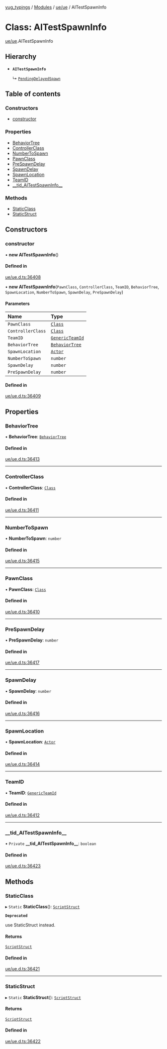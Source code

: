 [yug_typings](../README.md) / [Modules](../modules.md) / [ue/ue](../modules/ue_ue.md) / AITestSpawnInfo

# Class: AITestSpawnInfo

[ue/ue](../modules/ue_ue.md).AITestSpawnInfo

## Hierarchy

- **`AITestSpawnInfo`**

  ↳ [`PendingDelayedSpawn`](ue_ue.PendingDelayedSpawn.md)

## Table of contents

### Constructors

- [constructor](ue_ue.AITestSpawnInfo.md#constructor)

### Properties

- [BehaviorTree](ue_ue.AITestSpawnInfo.md#behaviortree)
- [ControllerClass](ue_ue.AITestSpawnInfo.md#controllerclass)
- [NumberToSpawn](ue_ue.AITestSpawnInfo.md#numbertospawn)
- [PawnClass](ue_ue.AITestSpawnInfo.md#pawnclass)
- [PreSpawnDelay](ue_ue.AITestSpawnInfo.md#prespawndelay)
- [SpawnDelay](ue_ue.AITestSpawnInfo.md#spawndelay)
- [SpawnLocation](ue_ue.AITestSpawnInfo.md#spawnlocation)
- [TeamID](ue_ue.AITestSpawnInfo.md#teamid)
- [\_\_tid\_AITestSpawnInfo\_\_](ue_ue.AITestSpawnInfo.md#__tid_aitestspawninfo__)

### Methods

- [StaticClass](ue_ue.AITestSpawnInfo.md#staticclass)
- [StaticStruct](ue_ue.AITestSpawnInfo.md#staticstruct)

## Constructors

### constructor

• **new AITestSpawnInfo**()

#### Defined in

[ue/ue.d.ts:36408](https://github.com/YugMetaverse/yug_typings/blob/b7d9b19/ue/ue.d.ts#L36408)

• **new AITestSpawnInfo**(`PawnClass`, `ControllerClass`, `TeamID`, `BehaviorTree`, `SpawnLocation`, `NumberToSpawn`, `SpawnDelay`, `PreSpawnDelay`)

#### Parameters

| Name | Type |
| :------ | :------ |
| `PawnClass` | [`Class`](ue_ue.Class.md) |
| `ControllerClass` | [`Class`](ue_ue.Class.md) |
| `TeamID` | [`GenericTeamId`](ue_ue.GenericTeamId.md) |
| `BehaviorTree` | [`BehaviorTree`](ue_ue.BehaviorTree.md) |
| `SpawnLocation` | [`Actor`](ue_ue.Actor.md) |
| `NumberToSpawn` | `number` |
| `SpawnDelay` | `number` |
| `PreSpawnDelay` | `number` |

#### Defined in

[ue/ue.d.ts:36409](https://github.com/YugMetaverse/yug_typings/blob/b7d9b19/ue/ue.d.ts#L36409)

## Properties

### BehaviorTree

• **BehaviorTree**: [`BehaviorTree`](ue_ue.BehaviorTree.md)

#### Defined in

[ue/ue.d.ts:36413](https://github.com/YugMetaverse/yug_typings/blob/b7d9b19/ue/ue.d.ts#L36413)

___

### ControllerClass

• **ControllerClass**: [`Class`](ue_ue.Class.md)

#### Defined in

[ue/ue.d.ts:36411](https://github.com/YugMetaverse/yug_typings/blob/b7d9b19/ue/ue.d.ts#L36411)

___

### NumberToSpawn

• **NumberToSpawn**: `number`

#### Defined in

[ue/ue.d.ts:36415](https://github.com/YugMetaverse/yug_typings/blob/b7d9b19/ue/ue.d.ts#L36415)

___

### PawnClass

• **PawnClass**: [`Class`](ue_ue.Class.md)

#### Defined in

[ue/ue.d.ts:36410](https://github.com/YugMetaverse/yug_typings/blob/b7d9b19/ue/ue.d.ts#L36410)

___

### PreSpawnDelay

• **PreSpawnDelay**: `number`

#### Defined in

[ue/ue.d.ts:36417](https://github.com/YugMetaverse/yug_typings/blob/b7d9b19/ue/ue.d.ts#L36417)

___

### SpawnDelay

• **SpawnDelay**: `number`

#### Defined in

[ue/ue.d.ts:36416](https://github.com/YugMetaverse/yug_typings/blob/b7d9b19/ue/ue.d.ts#L36416)

___

### SpawnLocation

• **SpawnLocation**: [`Actor`](ue_ue.Actor.md)

#### Defined in

[ue/ue.d.ts:36414](https://github.com/YugMetaverse/yug_typings/blob/b7d9b19/ue/ue.d.ts#L36414)

___

### TeamID

• **TeamID**: [`GenericTeamId`](ue_ue.GenericTeamId.md)

#### Defined in

[ue/ue.d.ts:36412](https://github.com/YugMetaverse/yug_typings/blob/b7d9b19/ue/ue.d.ts#L36412)

___

### \_\_tid\_AITestSpawnInfo\_\_

• `Private` **\_\_tid\_AITestSpawnInfo\_\_**: `boolean`

#### Defined in

[ue/ue.d.ts:36423](https://github.com/YugMetaverse/yug_typings/blob/b7d9b19/ue/ue.d.ts#L36423)

## Methods

### StaticClass

▸ `Static` **StaticClass**(): [`ScriptStruct`](ue_ue.ScriptStruct.md)

**`Deprecated`**

use StaticStruct instead.

#### Returns

[`ScriptStruct`](ue_ue.ScriptStruct.md)

#### Defined in

[ue/ue.d.ts:36421](https://github.com/YugMetaverse/yug_typings/blob/b7d9b19/ue/ue.d.ts#L36421)

___

### StaticStruct

▸ `Static` **StaticStruct**(): [`ScriptStruct`](ue_ue.ScriptStruct.md)

#### Returns

[`ScriptStruct`](ue_ue.ScriptStruct.md)

#### Defined in

[ue/ue.d.ts:36422](https://github.com/YugMetaverse/yug_typings/blob/b7d9b19/ue/ue.d.ts#L36422)
